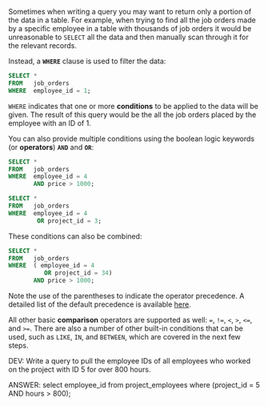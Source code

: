 Sometimes when writing a query you may want to return only a portion of the data in a table. For example, when trying to find all the job orders made by a specific employee in a table with thousands of job orders it would be unreasonable to `SELECT` all the data and then manually scan through it for the relevant records.

Instead, a **`WHERE`** clause is used to filter the data:

```sql
SELECT *
FROM   job_orders
WHERE  employee_id = 1; 
```

`WHERE` indicates that one or more **conditions** to be applied to the data will be given. The result of this query would be the all the job orders placed by the employee with an ID of 1. 

You can also provide multiple conditions using the boolean logic keywords (or **operators**) **`AND`** and **`OR`**:

```sql
SELECT *
FROM   job_orders
WHERE  employee_id = 4
       AND price > 1000; 
```

```sql
SELECT *
FROM   job_orders
WHERE  employee_id = 4
        OR project_id = 3; 
```

These conditions can also be combined:

```sql
SELECT *
FROM   job_orders
WHERE  ( employee_id = 4
          OR project_id = 34)
       AND price > 1000; 
```

Note the use of the parentheses to indicate the operator precedence. A detailed list of the default precedence is available [here](https://dev.mysql.com/doc/refman/5.7/en/operator-precedence.html).

All other basic **comparison** operators are supported as well: `=`, `!=`, `<`, `>`, `<=`, and `>=`. There are also a number of other built-in conditions that can be used, such as `LIKE`, `IN`, and `BETWEEN`, which are covered in the next few steps.

DEV: Write a query to pull the employee IDs of all employees who worked on the project with ID 5 for over 800 hours.

ANSWER: select employee_id from project_employees where (project_id = 5 AND hours > 800);